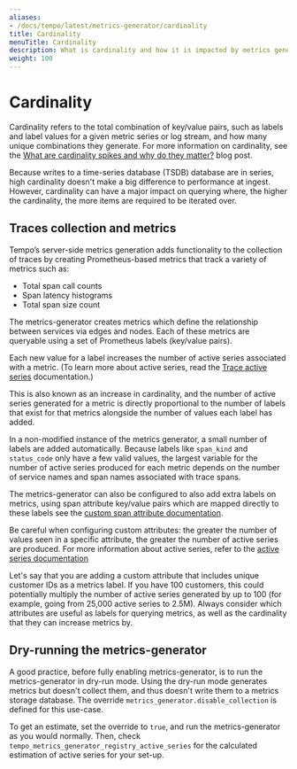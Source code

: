 ```yaml
---
aliases:
- /docs/tempo/latest/metrics-generator/cardinality
title: Cardinality
menuTitle: Cardinality
description: What is cardinality and how it is impacted by metrics generation?
weight: 100
---
```


# Cardinality

Cardinality refers to the total combination of key/value pairs, such as labels and label values for a given metric series or log stream, and how many unique combinations they generate.
For more information on cardinality, see the [What are cardinality spikes and why do they matter?](/blog/2022/02/15/what-are-cardinality-spikes-and-why-do-they-matter/) blog post.

Because writes to a time-series database (TSDB) database are in series, high cardinality doesn't make a big difference to performance at ingest.
However, cardinality can have a major impact on querying where, the higher the cardinality, the more items are required to be iterated over.

## Traces collection and metrics

Tempo’s server-side metrics generation adds functionality to the collection of traces by creating Prometheus-based metrics that track a variety of metrics such as:

- Total span call counts
- Span latency histograms
- Total span size count

The metrics-generator creates metrics which define the relationship between services via edges and nodes.
Each of these metrics are queryable using a set of Prometheus labels (key/value pairs).

Each new value for a label increases the number of active series associated with a metric. (To learn more about active series, read the [Trace active series](../active-series/) documentation.)

This is also known as an increase in cardinality, and the number of active series generated for a metric is directly proportional to the number of labels that exist for that metrics alongside the number of values each label has added.

In a non-modified instance of the metrics generator, a small number of labels are added automatically.
Because labels like `span_kind` and `status_code` only have a few valid values, the largest variable for the number of active series produced for each metric depends on the number of service names and span names associated with trace spans.

The metrics-generator can also be configured to also add extra labels on metrics, using span attribute key/value pairs which are mapped directly to these labels see the [custom span attribute documentation](../../configuration/#metrics-generator).

Be careful when configuring custom attributes: the greater the number of values seen in a specific attribute, the greater the number of active series are produced. For more information about active series, refer to the [active series documentation](../active-series/)

Let's say that you are adding a custom attribute that includes unique customer IDs as a metrics label. If you have 100 customers, this could potentially multiply the number of active series generated by up to 100 (for example, going from 25,000 active series to 2.5M).
Always consider which attributes are useful as labels for querying metrics, as well as the cardinality that they can increase metrics by.

## Dry-running the metrics-generator

A good practice, before fully enabling metrics-generator, is to run the metrics-generator in dry-run mode.
Using the dry-run mode generates metrics but doesn't collect them, and thus doesn't write them to a metrics storage database.
The override `metrics_generator.disable_collection` is defined for this use-case.

To get an estimate, set the override to `true`, and run the metrics-generator as you would normally.
Then, check `tempo_metrics_generator_registry_active_series` for the calculated estimation of active series for your set-up.
